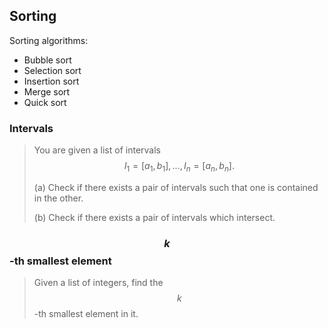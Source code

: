 ## Sorting

Sorting algorithms:
* Bubble sort
* Selection sort
* Insertion sort
* Merge sort
* Quick sort

### Intervals

> You are given a list of intervals
> $$
> I_1 = [a_1, b_1], \dots, I_n = [a_n, b_n].
> $$
> 
> (a) Check if there exists a pair of intervals such that one is contained in the other.
> 
> (b) Check if there exists a pair of intervals which intersect.


### $$k$$-th smallest element

> Given a list of integers, find the $$k$$-th smallest element in it.

